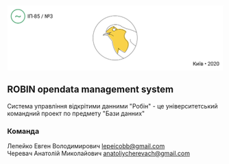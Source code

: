 <p align="center">
  <img src="./assets/readme-header.png"/>
</p>

## ROBIN opendata management system
Система управління відкрітими данними "Робін" - це університетський командний проект по предмету "Бази данних"

### Команда
Лепейко Евген Володимирович [lepeicobb@gmail.com](mailto:lepeicobb@gmail.com)\
Черевач Анатолій Миколайович [anatoliycherevach@gmail.com](mailto:anatoliycherevach@gmail.com)
